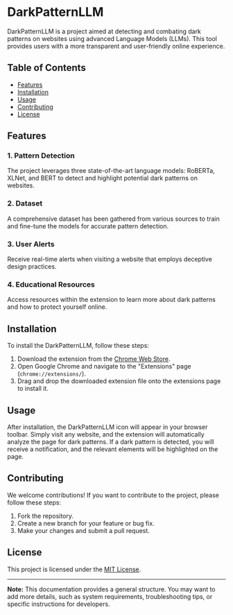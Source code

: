# DarkPatternLLM

DarkPatternLLM is a project aimed at detecting and combating dark patterns on websites using advanced Language Models (LLMs). This tool provides users with a more transparent and user-friendly online experience.

## Table of Contents
- [Features](#features)
- [Installation](#installation)
- [Usage](#usage)
- [Contributing](#contributing)
- [License](#license)

## Features

### 1. Pattern Detection
The project leverages three state-of-the-art language models: RoBERTa, XLNet, and BERT to detect and highlight potential dark patterns on websites.

### 2. Dataset
A comprehensive dataset has been gathered from various sources to train and fine-tune the models for accurate pattern detection.

### 3. User Alerts
Receive real-time alerts when visiting a website that employs deceptive design practices.

### 4. Educational Resources
Access resources within the extension to learn more about dark patterns and how to protect yourself online.

## Installation

To install the DarkPatternLLM, follow these steps:

1. Download the extension from the [Chrome Web Store](#).
2. Open Google Chrome and navigate to the "Extensions" page (`chrome://extensions/`).
3. Drag and drop the downloaded extension file onto the extensions page to install it.

## Usage

After installation, the DarkPatternLLM icon will appear in your browser toolbar. Simply visit any website, and the extension will automatically analyze the page for dark patterns. If a dark pattern is detected, you will receive a notification, and the relevant elements will be highlighted on the page.

## Contributing

We welcome contributions! If you want to contribute to the project, please follow these steps:

1. Fork the repository.
2. Create a new branch for your feature or bug fix.
3. Make your changes and submit a pull request.

## License

This project is licensed under the [MIT License](LICENSE).

---

**Note:** This documentation provides a general structure. You may want to add more details, such as system requirements, troubleshooting tips, or specific instructions for developers.

